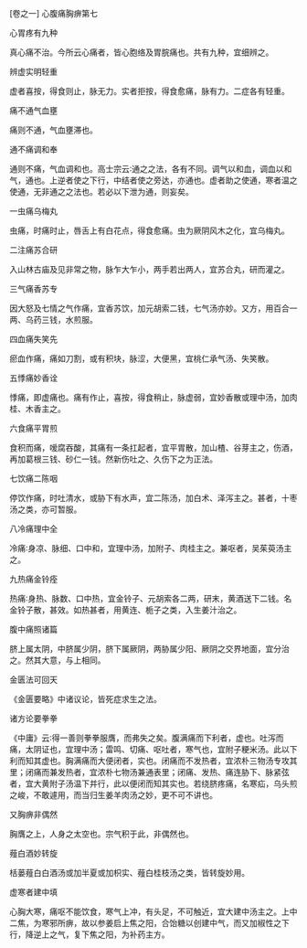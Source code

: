 [卷之一] 心腹痛胸痹第七

心胃疼有九种

真心痛不治。今所云心痛者，皆心胞络及胃脘痛也。共有九种，宜细辨之。

辨虚实明轻重

虚者喜按，得食则止，脉无力。实者拒按，得食愈痛，脉有力。二症各有轻重。

痛不通气血壅

痛则不通，气血壅滞也。

通不痛调和奉

通则不痛，气血调和也。高士宗云∶通之之法，各有不同。调气以和血，调血以和气，通也。上逆者使之下行，中结者使之旁达，亦通也。虚者助之使通，寒者温之使通，无非通之之法也。若必以下泄为通，则妄矣。

一虫痛乌梅丸

虫痛，时痛时止，唇舌上有白花点，得食愈痛。虫为厥阴风木之化，宜乌梅丸。

二注痛苏合研

入山林古庙及见非常之物，脉乍大乍小，两手若出两人，宜苏合丸，研而灌之。

三气痛香苏专

因大怒及七情之气作痛，宜香苏饮，加元胡索二钱，七气汤亦妙。又方，用百合一两、乌药三钱，水煎服。

四血痛失笑先

瘀血作痛，痛如刀割，或有积块，脉涩，大便黑，宜桃仁承气汤、失笑散。

五悸痛妙香诠

悸痛，即虚痛也。痛有作止，喜按，得食稍止，脉虚弱，宜妙香散或理中汤，加肉桂、木香主之。

六食痛平胃煎

食积而痛，嗳腐吞酸，其痛有一条扛起者，宜平胃散，加山楂、谷芽主之，伤酒，再加葛根三钱、砂仁一钱。然新伤吐之、久伤下之为正法。

七饮痛二陈咽

停饮作痛，时吐清水，或胁下有水声，宜二陈汤，加白术、泽泻主之。甚者，十枣汤之类，亦可暂服。

八冷痛理中全

冷痛∶身凉、脉细、口中和，宜理中汤，加附子、肉桂主之。兼呕者，吴茱萸汤主之。

九热痛金铃痊

热痛∶身热、脉数、口中热，宜金铃子、元胡索各二两，研末，黄酒送下二钱。名金铃子散，甚效。如热甚者，用黄连、栀子之类，入生姜汁治之。

腹中痛照诸篇

脐上属太阴，中脐属少阴，脐下属厥阴，两胁属少阳、厥阴之交界地面，宜分治之。然其大意，与上相同。

金匮法可回天

《金匮要略》中诸议论，皆死症求生之法。

诸方论要拳拳

《中庸》云∶得一善则拳拳服膺，而弗失之矣。腹满痛而下利者，虚也。吐泻而痛，太阴证也，宜理中汤；雷鸣、切痛、呕吐者，寒气也，宜附子粳米汤。此以下利而知其虚也。胸满痛而大便闭者，实也。闭痛而不发热者，宜浓朴三物汤专攻其里；闭痛而兼发热者，宜浓朴七物汤兼通表里；闭痛、发热、痛连胁下、脉紧弦者，宜大黄附子汤温下并行，此以便闭而知其实也。若绕脐疼痛，名寒疝，乌头煎之峻，不敢遽用，而当归生姜羊肉汤之妙，更不可不讲也。

又胸痹非偶然

胸膺之上，人身之太空也。宗气积于此，非偶然也。

薤白酒妙转旋

栝蒌薤白白酒汤或加半夏或加枳实、薤白桂枝汤之类，皆转旋妙用。

虚寒者建中填

心胸大寒，痛呕不能饮食，寒气上冲，有头足，不可触近，宜大建中汤主之。上中二焦，为寒邪所痹，故以参姜启上焦之阳，合饴糖以创建中气，而又加椒性之下行，降逆上之气，复下焦之阳，为补药主方。

